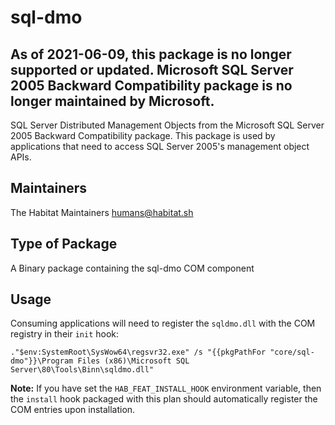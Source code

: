 # sql-dmo

## As of 2021-06-09, this package is no longer supported or updated. Microsoft SQL Server 2005 Backward Compatibility package is no longer maintained by Microsoft.

SQL Server Distributed Management Objects from the Microsoft SQL Server 2005 Backward Compatibility package. This package is used by applications that need to access SQL Server 2005's management object APIs.

## Maintainers

The Habitat Maintainers humans@habitat.sh

## Type of Package

A Binary package containing the sql-dmo COM component

## Usage

Consuming applications will need to register the `sqldmo.dll` with the COM registry in their `init` hook:

```
."$env:SystemRoot\SysWow64\regsvr32.exe" /s "{{pkgPathFor "core/sql-dmo"}}\Program Files (x86)\Microsoft SQL Server\80\Tools\Binn\sqldmo.dll"
```

**Note:** If you have set the `HAB_FEAT_INSTALL_HOOK` environment variable, then the `install` hook packaged with this plan should automatically register the COM entries upon installation.
